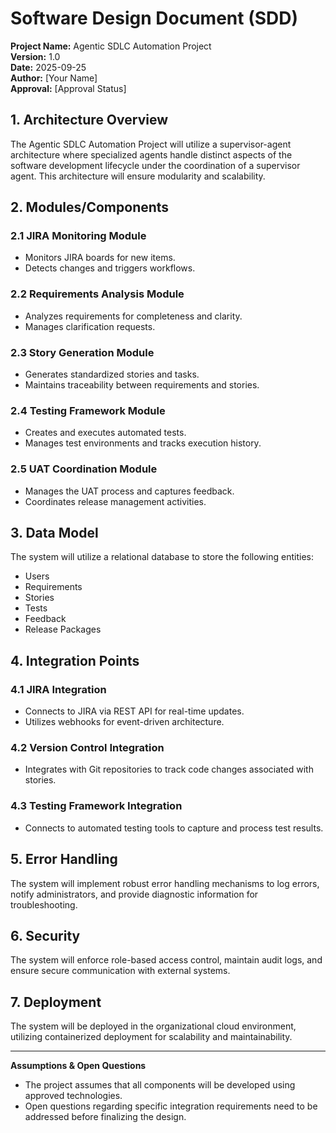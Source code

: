 # Software Design Document (SDD)

**Project Name:** Agentic SDLC Automation Project  
**Version:** 1.0  
**Date:** 2025-09-25  
**Author:** [Your Name]  
**Approval:** [Approval Status]

## 1. Architecture Overview  
The Agentic SDLC Automation Project will utilize a supervisor-agent architecture where specialized agents handle distinct aspects of the software development lifecycle under the coordination of a supervisor agent. This architecture will ensure modularity and scalability.

## 2. Modules/Components  
### 2.1 JIRA Monitoring Module  
- Monitors JIRA boards for new items.  
- Detects changes and triggers workflows.

### 2.2 Requirements Analysis Module  
- Analyzes requirements for completeness and clarity.  
- Manages clarification requests.

### 2.3 Story Generation Module  
- Generates standardized stories and tasks.  
- Maintains traceability between requirements and stories.

### 2.4 Testing Framework Module  
- Creates and executes automated tests.  
- Manages test environments and tracks execution history.

### 2.5 UAT Coordination Module  
- Manages the UAT process and captures feedback.  
- Coordinates release management activities.

## 3. Data Model  
The system will utilize a relational database to store the following entities:  
- Users  
- Requirements  
- Stories  
- Tests  
- Feedback  
- Release Packages

## 4. Integration Points  
### 4.1 JIRA Integration  
- Connects to JIRA via REST API for real-time updates.  
- Utilizes webhooks for event-driven architecture.

### 4.2 Version Control Integration  
- Integrates with Git repositories to track code changes associated with stories.

### 4.3 Testing Framework Integration  
- Connects to automated testing tools to capture and process test results.

## 5. Error Handling  
The system will implement robust error handling mechanisms to log errors, notify administrators, and provide diagnostic information for troubleshooting.

## 6. Security  
The system will enforce role-based access control, maintain audit logs, and ensure secure communication with external systems.

## 7. Deployment  
The system will be deployed in the organizational cloud environment, utilizing containerized deployment for scalability and maintainability.

---

**Assumptions & Open Questions**  
- The project assumes that all components will be developed using approved technologies.  
- Open questions regarding specific integration requirements need to be addressed before finalizing the design.